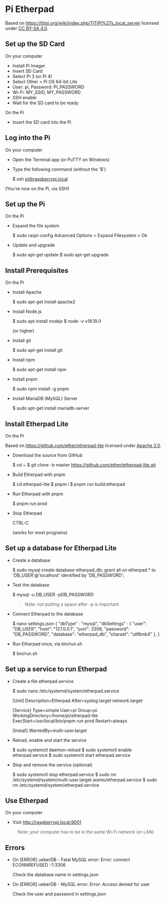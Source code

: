 # Pi Etherpad

Based on https://titipi.org/wiki/index.php/TITiPI%27s_local_server licensed under [CC BY-SA 4.0](https://creativecommons.org/licenses/by-sa/4.0/).

## Set up the SD Card

On your computer

- Install Pi Imager
- Insert SD Card
- Select Pi 3 (or Pi 4)
- Select Other > Pi OS 64-bit Lite
- User: pi, Password: PI_PASSWORD
- Wi-Fi: MY_SSID, MY_PASSWORD
- SSH enable
- Wait for the SD card to be ready

On the Pi

- Insert the SD card into the Pi

## Log into the Pi

On your computer

- Open the Terminal app (or PuTTY on Windows)
- Type the following command (without the '$')

	$ ssh pi@raspberrypi.local

(You're now on the Pi, via SSH)

## Set up the Pi

On the Pi

- Expand the file system
	
	$ sudo raspi-config
	Advanced Options > Expand Filesystem > Ok

- Update and upgrade

	$ sudo apt-get update
	$ sudo apt-get upgrade

## Install Prerequisites

On the Pi

- Install Apache

	$ sudo apt-get install apache2

- Install Node.js

	$ sudo apt install nodejs
	$ node -v
	v18.19.0

	(or higher)

- Install git

	$ sudo apt-get install git

- Install npm

	$ sudo apt-get install npm

- Install pnpm

	$ sudo npm install -g pnpm

- Install MariaDB (MySQL) Server

	$ sudo apt-get install mariadb-server

## Install Etherpad Lite

On the Pi

Based on https://github.com/ether/etherpad-lite licensed under [Apache 2.0](https://www.apache.org/licenses/LICENSE-2.0.txt).

- Download the source from GitHub

	$ cd ~
	$ git clone -b master https://github.com/ether/etherpad-lite.git

- Build Etherpad with pnpm

	$ cd etherpad-lite
	$ pnpm i
	$ pnpm run build:etherpad

- Run Etherpad with pnpm

	$ pnpm run prod

- Stop Etherpad

	CTRL-C

	(works for most programs)

## Set up a database for Etherpad Lite

- Create a database

	$ sudo mysql
	create database etherpad_db;
	grant all on etherpad.* to 'DB_USER'@'localhost' identified by 'DB_PASSWORD';

- Test the database

	$ mysql -u DB_USER -pDB_PASSWORD

	> Note: not putting a space after -p is important

- Connect Etherpad to the database

	$ nano settings.json
	{
	  "dbType" : "mysql",
	  "dbSettings" : {
	    "user":     "DB_USER",
	    "host":     "127.0.0.1",
	    "port":     3306,
	    "password": "DB_PASSWORD",
	    "database": "etherpad_db",
	    "charset":  "utf8mb4"
	  },
	}

- Run Etherpad once, via bin/run.sh

	$ bin/run.sh

## Set up a service to run Etherpad

- Create a file etherpad.service

	$ sudo nano /etc/systemd/system/etherpad.service

	[Unit]
	Description=Etherpad
	After=syslog.target network.target

	[Service]
	Type=simple
	User=pi
	Group=pi
	WorkingDirectory=/home/pi/etherpad-lite
	ExecStart=/usr/local/bin/pnpm run prod
	Restart=always

	[Install]
	WantedBy=multi-user.target

- Reload, enable and start the service

	$ sudo systemctl daemon-reload
	$ sudo systemctl enable etherpad.service
	$ sudo systemctl start etherpad.service

- Stop and remove the service (optional)

	$ sudo systemctl stop etherpad.service
	$ sudo rm /etc/systemd/system/multi-user.target.wants/etherpad.service
	$ sudo rm /etc/systemd/system/etherpad.service

## Use Etherpad

On your computer

- Visit http://raspberrypi.local:9001

> Note: your computer has to be in the same Wi-Fi network (or LAN)

## Errors

- On [ERROR] ueberDB - Fatal MySQL error: Error: connect ECONNREFUSED ::1:3306

	Check the database name in settings.json

- On [ERROR] ueberDB - MySQL error: Error: Access denied for user

	Check the user and password in settings.json

